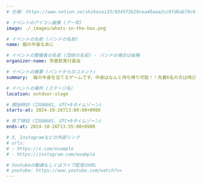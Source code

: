 ```yaml
---
# 仕様: https://www.notion.so/shikosai33/8345f5b29cea40aaa2cc9fd6ab79c6a6?pvs=4#9ae1134163bc41fca64fb5161acf4e19

# イベントのアイコン画像 (アー写)
image: ./_images/whats-in-the-box.png

# イベントの名前 (バンドの名前)
name: 箱の中身なあに

# イベントの開催者の名前 (団体の名前) - バンドの場合は省略
organizer-name: 茨香祭実行員会

# イベントの概要 (バンドからのコメント)
summary:  箱の中身を当てるゲームです。中身はなんと持ち帰り可能！！先着6名の方は飛び入り参加が可能です。興味のある方は外ステージ横のイベントテントにて受付をしてご参加ください！！ 

# イベントの場所 (ステージ名)
location: outdoor-stage

# 開始時刻 (ISO8601, UTC+9タイムゾーン)
starts-at: 2024-10-26T13:00:00+0900

# 終了時刻 (ISO8601, UTC+9タイムゾーン)
ends-at: 2024-10-26T13:55:00+0900

# X, Instagramなどの外部リンク
# urls:
# - https://x.com/example
# - https://instagram.com/example

# Youtubeの動画もしくはライブ配信のURL
# youtube: https://www.youtube.com/watch?v=
---
```

